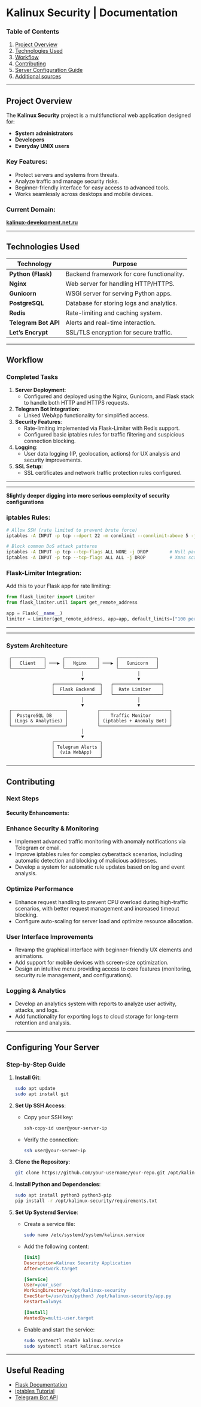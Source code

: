 # **Kalinux Security | Documentation**

### **Table of Contents**
1. [Project Overview](#project-overview)
2. [Technologies Used](#technologies-used)
3. [Workflow](#workflow)
4. [Contributing](#contributing)
5. [Server Configuration Guide](#configuring-your-server)
6. [Additional sources](#useful-reading)

---

## **Project Overview**

The **Kalinux Security** project is a multifunctional web application designed for:

- **System administrators**  
- **Developers**  
- **Everyday UNIX users**

### **Key Features**:
- Protect servers and systems from threats.
- Analyze traffic and manage security risks.
- Beginner-friendly interface for easy access to advanced tools.
- Works seamlessly across desktops and mobile devices.

### **Current Domain**:  
[**kalinux-development.net.ru**](http://kalinux-development.net.ru)

---

## **Technologies Used**

| **Technology**       | **Purpose**                              |
|-----------------------|------------------------------------------|
| **Python (Flask)**    | Backend framework for core functionality.|
| **Nginx**             | Web server for handling HTTP/HTTPS.      |
| **Gunicorn**          | WSGI server for serving Python apps.     |
| **PostgreSQL**        | Database for storing logs and analytics. |
| **Redis**             | Rate-limiting and caching system.        |
| **Telegram Bot API**  | Alerts and real-time interaction.        |
| **Let’s Encrypt**     | SSL/TLS encryption for secure traffic.   |

---

## **Workflow**

### **Completed Tasks**

1. **Server Deployment**:
   - Configured and deployed using the Nginx, Gunicorn, and Flask stack to handle both HTTP and HTTPS requests.
2. **Telegram Bot Integration**:
   - Linked WebApp functionality for simplified access.
3. **Security Features**:
   - Rate-limiting implemented via Flask-Limiter with Redis support.
   - Configured basic iptables rules for traffic filtering and suspicious connection blocking.
4. **Logging**:
   - User data logging (IP, geolocation, actions) for UX analysis and security improvements.
5. **SSL Setup**:
   - SSL certificates and network traffic protection rules configured.

---

---

**Slightly deeper digging into more serious complexity of security configurations**

### **iptables Rules**:

```bash
# Allow SSH (rate limited to prevent brute force)
iptables -A INPUT -p tcp --dport 22 -m connlimit --connlimit-above 5 -j DROP

# Block common DoS attack patterns
iptables -A INPUT -p tcp --tcp-flags ALL NONE -j DROP        # Null packets
iptables -A INPUT -p tcp --tcp-flags ALL ALL -j DROP         # Xmas scans
```

### **Flask-Limiter Integration**:
Add this to your Flask app for rate limiting:
```python
from flask_limiter import Limiter
from flask_limiter.util import get_remote_address

app = Flask(__name__)
limiter = Limiter(get_remote_address, app=app, default_limits=["100 per minute"])
```

---

---

### **System Architecture**

```plaintext
 ┌────────────┐      ┌────────────┐      ┌──────────────┐
 │   Client   │ ───▶ │   Nginx    │ ───▶ │   Gunicorn   │
 └────────────┘      └────────────┘      └──────────────┘
                            │                    │
                            ▼                    ▼
                 ┌─────────────────┐   ┌──────────────────┐
                 │  Flask Backend  │   │  Rate Limiter    │
                 └─────────────────┘   └──────────────────┘
                            │                    │
                            ▼                    ▼
 ┌────────────────────┐           ┌──────────────────────────┐
 │  PostgreSQL DB     │           │    Traffic Monitor       │
 │ (Logs & Analytics) │           │ (iptables + Anomaly Bot) │
 └────────────────────┘           └──────────────────────────┘
                            │
                            ▼
                 ┌─────────────────┐
                 │ Telegram Alerts │
                 │  (via WebApp)   │
                 └─────────────────┘
```

---

## **Contributing**

### **Next Steps**
#### Security Enhancements:

### **Enhance Security & Monitoring**
   - Implement advanced traffic monitoring with anomaly notifications via Telegram or email.
   - Improve iptables rules for complex cyberattack scenarios, including automatic detection and blocking of malicious addresses.
   - Develop a system for automatic rule updates based on log and event analysis.

### **Optimize Performance**
   - Enhance request handling to prevent CPU overload during high-traffic scenarios, with better request management and increased timeout blocking.
   - Configure auto-scaling for server load and optimize resource allocation.

### **User Interface Improvements**
   - Revamp the graphical interface with beginner-friendly UX elements and animations.
   - Add support for mobile devices with screen-size optimization.
   - Design an intuitive menu providing access to core features (monitoring, security rule management, and configurations).

### **Logging & Analytics**
   - Develop an analytics system with reports to analyze user activity, attacks, and logs.
   - Add functionality for exporting logs to cloud storage for long-term retention and analysis.

---

## **Configuring Your Server**

### **Step-by-Step Guide**

1. **Install Git**:
   ```bash
   sudo apt update
   sudo apt install git
   ```

2. **Set Up SSH Access**:
   - Copy your SSH key:
     ```bash
     ssh-copy-id user@your-server-ip
     ```
   - Verify the connection:
     ```bash
     ssh user@your-server-ip
     ```

3. **Clone the Repository**:
   ```bash
   git clone https://github.com/your-username/your-repo.git /opt/kalinux-security
   ```

4. **Install Python and Dependencies**:
   ```bash
   sudo apt install python3 python3-pip
   pip install -r /opt/kalinux-security/requirements.txt
   ```

5. **Set Up Systemd Service**:
   - Create a service file:
     ```bash
     sudo nano /etc/systemd/system/kalinux.service
     ```
   - Add the following content:
     ```ini
     [Unit]
     Description=Kalinux Security Application
     After=network.target

     [Service]
     User=your_user
     WorkingDirectory=/opt/kalinux-security
     ExecStart=/usr/bin/python3 /opt/kalinux-security/app.py
     Restart=always

     [Install]
     WantedBy=multi-user.target
     ```
   - Enable and start the service:
     ```bash
     sudo systemctl enable kalinux.service
     sudo systemctl start kalinux.service
     ```

---

## **Useful Reading**
- [Flask Documentation](https://flask.palletsprojects.com/)
- [iptables Tutorial](https://www.digitalocean.com/community/tutorials/iptables-essentials-common-firewall-rules-and-commands)
- [Telegram Bot API](https://core.telegram.org/bots/api)

